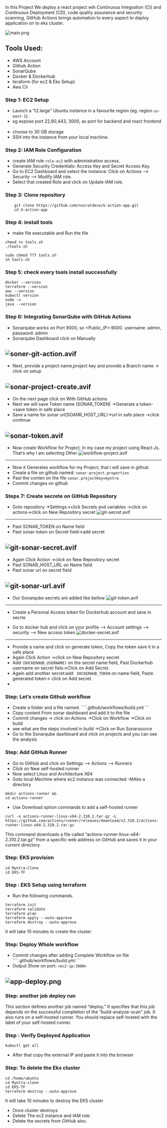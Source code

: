 In this Project We deploy a react project wih Continuous Integration (CI) and Continuous Deployment (CD), code quality assurance and security scanning, GitHub Actions brings automation to every aspect to deploy application on to eks cluster.

![main.png](images/main.png)

## Tools Used:
- AWS Account
- Github Action
- SonarQube
- Docker & Dockerhub
- teraform (for ec2 & Eks Setup)
- Aws Cli

### Step 1: EC2 Setup
- Launch a “t2.large” Ubuntu instance in a favourite region (eg. region `us-east-1`).
-  sg expose port 22,80,443, 3000, as port for  backend and react frontend .
- choose  to 30 GB storage
- SSH into the instance from your local machine.

### Step 2: IAM Role Configuration
- create IAM role `role-ec2` with administration access.
- Generate Security Credentials: Access Key and Secret Access Key.
- Go to EC2 Dashboard and select the instance: Click on Actions –> Security –> Modify IAM role.
- Select that created Role and click on Update IAM role.

### Step 3: Clone repository
```shell 
    git clone https://github.com/nusratdevo/G-action-app.git
    cd G-action-app
```

### Step 4: install tools
- make file executable and Run the file
``` shell 
chmod +x tools.sh
./tools.sh
```
```shell
sudo chmod 777 tools.sh
sh tools.sh
```
### Step 5: check every tools install successfully
``` shell
docker --version
terraform --version
aws --version
kubectl version
node -v
java --version
```
### Step 6: Integrating SonarQube with GitHub Actions
- Sonarqube works on Port 9000, so <Public_IP>:9000. username: admin, password: admin
- Sonarqube Dashboard click on Manually

![soner-git-action.avif](images/soner-git-action.avif)
---
- Next, provide a project name,project key and provide a Branch name -> click on setup

![sonar-project-create.avif](images/sonar-project-create.avif)
---
- On the next page click on With GitHub actions
- Next we will save Token name (SONAR_TOKEN) ->Generate a token->save token in safe place
- Save a name for sonar url(SOANR_HOST_URL)->url in safe place ->click continue

![sonar-token.avif](images/sonar-token.avif)
---
- Now create Workflow for Project. In my case my project using React Js. That’s why I am selecting Other
![workflow-project.avif](images/workflow-project.avif)
---
- Now it Generates workflow for my Project, that i will save in github
- Create a file on github named: ```sonar-project.properties ```
- Past the conten on the file ``` sonar.projectKey=myntra ``` 
-  Commit changes on github

### Steps 7: Create secrete on GitHub Repository
- Goto repository ->Settings->click Secrets and variables ->click on actions->click on New Repository secret
![git-secret.avif](images/git-secret.avif)
---
- Past  SONAR_TOKEN on Name field
- Past sonar-token on Secret field->add secret

![git-sonar-secret.avif](images/git-sonar-secret.avif)
---
- Again Click Action ->click on New Repository secret
- Past  SONAR_HOST_URL on Name field
- Past sonar url on secret field

![git-sonar-url.avif](images/git-sonar-url.avif)
---
- Our Sonarqube secrets are added like bellow
![git-token.avif](images/git-token.avif)
---
* Create a Personal Access token for Dockerhub account and save in secrte
- Go to docker hub and click on your profile –> Account settings –> security –> New access token
![docker-secret.avif](images/docker-secret.avif)
---
- Provide a name and click on generate token, Copy the token save it in a safe place
- Again Click Action ->click on New Repository secret
- Add ```(DOCKERHUB_USERNAME)``` on the secret name field, Past Dockerhub username on secret fiels->Click on Add Secret.
- Again add another secret:add ``` DOCKERHUB_TOKEN``` on name field, Paste generated token-> click on Add secret.
- 

### Step: Let’s create Github workflow
- Create a folder and a file named: ````.github/workflows/build.yml ```
- Copy content From sonar dashboard and add it to the file
- Commit changes -> click on Actions ->Click on Workflow ->Click on build
- see what are the steps involved in build ->Click on Run Sonarsource
- Go to the Sonarqube dashboard and click on projects and you can see the analysis

### Step: Add GitHub Runner
- Go to GitHub and click on Settings –> Actions –> Runners
- Click on New self-hosted runner
- Now select Linux and Architecture X64
- Goto local Mechine where ec2 instance was connected
-MAke a directory 
```shell 
mkdir actions-runner && 
cd actions-runner
```
- Use Download option commands to add a self-hosted runner
``` shell
curl -o actions-runner-linux-x64-2.310.2.tar.gz -L https://github.com/actions/runner/releases/download/v2.310.2/actions-runner-linux-x64-2.310.2.tar.gz
```
This command downloads a file called “actions-runner-linux-x64-2.310.2.tar.gz” from a specific web address on GitHub and saves it in your current directory.

### Step: EKS provision
```shell
cd Myntra-Clone
cd EKS-TF
```

### Step : EKS Setup using terraform
- Run the following commands. 
``` shell 
terraform init
terraform validate 
terraform plan
terraform apply --auto-approve
terraform destroy --auto-approve
```
It will take 10 minutes to create the cluster

### Step: Deploy Whole workflow
- Commit changes after adding Complete Workflow on file ````.github/workflows/build.yml ```
- Output Show on port: ``` <ec2-ip:3000> ```

![app-deploy.png](images/app-deploy.png)
---

### Step: another job deploy run
This section defines another job named “deploy.” It specifies that this job depends on the successful completion of the “build-analyze-scan” job. It also runs on a self-hosted runner. You should replace self-hosted with the label of your self-hosted runner.

### Step : Verify Deployed Application
``` kubectl get all ```
- After that copy the external IP and paste it into the browser
### Step: To delete the Eks cluster
```shell
cd /home/ubuntu
cd Myntra-clone
cd EKS-TF
terraform destroy --auto-approve
```
It will take 10 minutes to destroy the EKS cluster
* Once cluster destroys
* Delete The ec2 instance and IAM role.
* Delete the secrets from GitHub also.